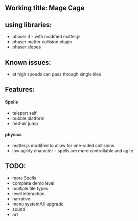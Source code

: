 ## Working title: Mage Cage

## using libraries:

* phaser 3 - with modified matter.js
* phaser matter collision plugin
* phaser slopes

## Known issues:

* at high speeds can pass through single tiles

## Features:

#### Spells

* teleport self
* bubble platform
* mid-air jump

#### physics

* matter.js modified to allow for one-sided collisions
* low agility character - spells are more controllable and agile

## TODO:

* more Spells
* complete demo level
* multiple tile types
* level interaction
* narrative
* menu system/UI upgrade
* sound
* art
